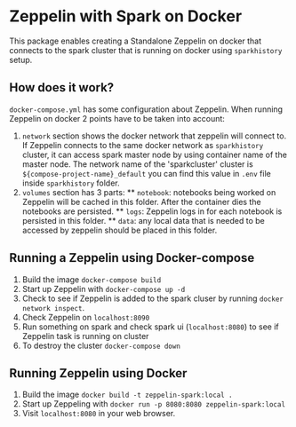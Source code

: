 # Zeppelin with Spark on Docker 
This package enables creating a Standalone Zeppelin on docker that connects to the spark cluster that is running on docker using `sparkhistory` setup.  

## How does it work?
`docker-compose.yml` has some configuration about Zeppelin. When running Zeppelin on docker 2 points have to be taken into account:
1. `network` section shows the docker network that zeppelin will connect to. If Zeppelin connects to the same docker network as `sparkhistory` cluster, it can access spark master node by using container name of the master node. The network name of the 'sparkcluster' cluster is `${compose-project-name}_default` you can find this value in `.env` file inside `sparkhistory` folder.
2. `volumes` section has 3 parts: 
** `notebook`: notebooks being worked on Zeppelin will be cached in this folder. After the container dies the notebooks are persisted.
** `logs`: Zeppelin logs in for each notebook is persisted in this folder.
** `data`: any local data that is needed to be accessed by zeppelin should be placed in this folder. 


## Running a Zeppelin using Docker-compose
1. Build the image ```docker-compose build```
2. Start up Zeppelin with ```docker-compose up -d```
3. Check to see if Zeppelin is added to the spark cluser by running `docker network inspect`.
4. Check Zeppelin on `localhost:8090`
5. Run something on spark and check spark ui (`localhost:8080`) to see if Zeppelin task is running on cluster  
4. To destroy the cluster ```docker-compose down```

## Running Zeppelin using Docker
1. Build the image ```docker build -t zeppelin-spark:local .```
2. Start up Zeppeling with ```docker run -p 8080:8080 zeppelin-spark:local```
3. Visit `localhost:8080` in your web browser.